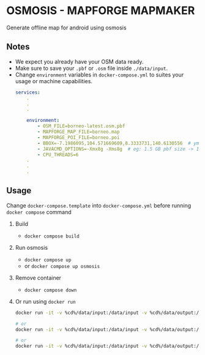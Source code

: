 # OSMOSIS - MAPFORGE MAPMAKER

Generate offline map for android using osmosis

## Notes

- We expect you already have your OSM data ready.
- Make sure to save your `.pbf` or `.osm` file inside `./data/input`. 
- Change `environment` variables in `docker-compose.yml` to suites your usage or machine capabilities.
    ```yml
    services:
        .
        .
        .
    
        environment:
            - OSM_FILE=borneo-latest.osm.pbf
            - MAPFORGE_MAP_FILE=borneo.map
            - MAPFORGE_POI_FILE=borneo.poi
            - BBOX=-7.1986095,104.571669609,8.3333731,140.6130556  # ymin,xmin,ymax,xmax
            - JAVACMD_OPTIONS=-Xmx8g -Xms8g  # eg: 1.5 GB pbf size -> 1.5*2*2=6. Xmx at least `-Xmx6g`
            - CPU_THREADS=6
        .
        .
        .
    
    ```

## Usage

Change `docker-compose.template` into `docker-compose.yml` before running `docker compose` command

1. Build
    - `docker compose build`

2. Run osmosis
    - `docker compose up`
    - or `docker compose up osmosis`

3. Remove container
    - `docker compose down`

4. Or run using `docker run`

    ```bash
    docker run -it -v %cd%/data/input:/data/input -v %cd%/data/output:/data/output -e JAVACMD_OPTIONS="-Xmx8g -Xms8g" -e CPU_THREADS=8 --rm lerryws/osmosis:latest ./entrypoint.sh map
    
    # or
    docker run -it -v %cd%/data/input:/data/input -v %cd%/data/output:/data/output -e JAVACMD_OPTIONS="-Xmx8g -Xms8g" -e CPU_THREADS=8 --rm lerryws/osmosis:latest ./entrypoint.sh poi
    
    # or
    docker run -it -v %cd%/data/input:/data/input -v %cd%/data/output:/data/output -e JAVACMD_OPTIONS="-Xmx8g -Xms8g" -e CPU_THREADS=8 --rm lerryws/osmosis:latest ./entrypoint.sh merge
    ```

    